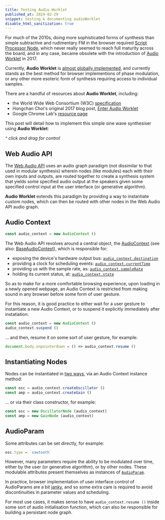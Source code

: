```yaml
---
title: Testing Audio Worklet
published_at: 2024-02-29
snippet: testing & documenting audioWorklet
disable_html_sanitization: true
---
```


For much of the 2010s, doing more sophisticated forms of synthesis than simple subtractive and rudimentary FM in the browser required [Script Processor Node](https://developer.mozilla.org/en-US/docs/Web/API/ScriptProcessorNode), which never really seemed to reach full maturity across the board, and in any case, became obsolete with the introduction of [Audio Worklet](https://developer.mozilla.org/en-US/docs/Web/API/AudioWorklet) in 2017.  

Currently, **Audio Worklet** is [almost globally implemented](https://caniuse.com/mdn-api_audioworklet), and currently stands as the best method for browser implementions of phase modulation, or any other more esoteric form of synthesis requiring access to individual samples.

There are a handful of resources about **Audio Worklet**, including:
- the World Wide Web Consortium (W3C) [specification](https://webaudio.github.io/web-audio-api/#AudioWorklet)
- Hongchan Choi's original 2017 blog post, [Enter Audio Worklet](https://developer.chrome.com/blog/audio-worklet)
- Google Chrome Lab's [resource page](https://googlechromelabs.github.io/web-audio-samples/audio-worklet/)

This post will detail how to implement this simple sine wave synthesiser using **Audio Worklet**:

<div id="ui"></div>

*^ click and drag for control*

## Web Audio API

The [Web Audio API](https://developer.mozilla.org/en-US/docs/Web/API/Web_Audio_API) uses an audio graph paradigm (not dissimilar to that used in modular synthesis) wherein nodes (like modules) each with their own inputs and outputs, are routed together to create a synthesis system that yields some specified audio output at the speakers given some specified control input at the user interface (or generative algorithm).

**Audio Worklet** extends this paradigm by providing a way to instantiate custom nodes, which can then be routed with other nodes in the Web Audio API audio graph.

## Audio Context

```js
const audio_context = new AudioContext ()
```

The Web Audio API revolves around a central object, the [AudioContext](https://developer.mozilla.org/en-US/docs/Web/API/AudioContext) (see also: [BaseAudioContext](https://developer.mozilla.org/en-US/docs/Web/API/BaseAudioContext)), which is responsible for: 
- exposing the device's hardware output bus: [`audio_context.destination`](https://developer.mozilla.org/en-US/docs/Web/API/BaseAudioContext/destination)
- providing a clock for scheduling events: [`audio_context.currentTime`](https://developer.mozilla.org/en-US/docs/Web/API/BaseAudioContext/currentTime)
- providing us with the sample rate, as: [`audio_context.sampleRate`](https://developer.mozilla.org/en-US/docs/Web/API/BaseAudioContext/sampleRate)
- holding its current status, at: [`audio_context.state`](https://developer.mozilla.org/en-US/docs/Web/API/BaseAudioContext/state)

So as to make for a more comfortable browsing experience, upon loading in a newly opened webpage, an Audio Context is restricted from making sound in any browser before some form of user gesture.

For this reason, it is good practice to either wait for a user gesture to instantiate a new Audio Context, or to suspend it explicitly immediately after instatiation:

```js
const audio_context = new AudioContext ()
audio_context.suspend ()
```
... and then, resume it on some sort of user gesture, for example:

```js
document.body.onpointerdown = () => audio_context.resume ()
```

## Instantiating Nodes

Nodes can be instantiated in [two ways](https://developer.mozilla.org/en-US/docs/Web/API/AudioNode#creating_an_audionode), via an Audio Context instance method:

```js
const osc = audio_context.createOscillator ()
const amp = audio_context.createGain ()
```

... or via their class constructor, for example:

```js
const osc = new OscillatorNode (audio_context)
const amp = new GainNode (audio_context)
```

## AudioParam

Some attributes can be set directly, for example:

```js 
osc.type = `sawtooth`
```

However, many parameters require the ability to be modulated over time, either by the user (or generative algorithm), or by other nodes.  These modulable attributes present themselves as instances of [`AudioParam`](https://developer.mozilla.org/en-US/docs/Web/API/AudioParam).

In practice, browser implementation of user interface control of AudioParams are a bit [janky](https://www.merriam-webster.com/dictionary/janky), and so some extra care is required to avoid discontinuities in parameter values and scheduling.



For most use cases, it makes sense to have `audio_context.resume ()` inside some sort of audio initialisation function, which can also be responsible for building a persistant node graph.




<script type="module">
   const ui_div  = document.getElementById ("ui")
   ui_div.width  = ui_div.parentNode.scrollWidth
   ui_div.style.height = `${ ui_div.width * 9 / 32 }px`
   ui_div.style.backgroundColor = `tomato`
   ui_div.style.textAlign       = 'center'
   ui_div.style.lineHeight      = ui_div.style.height
   ui_div.style.fontSize        = `${ ui_div.width / 20 }px`
   ui_div.style.fontWeight      = 'bold'
   ui_div.style.fontStyle       = 'italic'
   ui_div.style.color           = 'white'
   ui_div.style.userSelect      = 'none'
   ui_div.innerText = `CLICK TO INITIALISE AUDIO`

   const audio_context = new AudioContext ()
   audio_context.suspend ()

   const graph = {}
   let pointer_down = false
   let cool_down = false

   async function init_audio () {
      await audio_context.resume ()
      await audio_context.audioWorklet.addModule (`/test_worklet.js`)
      graph.sine = await new AudioWorkletNode (audio_context, `test_sine`, {
         processorOptions: {
            sample_rate: audio_context.sampleRate
         }
      })
      graph.sine.connect (audio_context.destination)
      graph.freq = await graph.sine.parameters.get (`freq`)
      graph.amp  = await graph.sine.parameters.get (`amp`)

      ui_div.style.backgroundColor = `limegreen`
      ui_div.innerText = `AUDIO CONTEXT IS ${ audio_context.state.toUpperCase () }`
   }

   function point_phase (e) {
      const { target: { 
         offsetLeft, offsetTop, offsetWidth, offsetHeight 
      } } = e

      const abs = {
         x: e.clientX ? e.clientX : e.touches[0].clientX,
         y: e.clientY ? e.clientY : e.touches[0].clientY
      }

      const x = (abs.x - offsetLeft) / offsetWidth
      const y = (abs.y - offsetTop)  / offsetHeight

      return { x, y }
   }

   ui_div.onpointerdown = async e => {
      if (audio_context.state != `running`) {
         await init_audio ()
      }

      ui_div.style.backgroundColor = `limegreen`

      const now = audio_context.currentTime

      graph.amp.setValueAtTime (graph.amp.value, now)
      graph.amp.linearRampToValueAtTime (0.2, now + 0.1)

      const f = 220 * (2 ** point_phase (e).x)

      graph.freq.cancelScheduledValues (now)
      graph.freq.setValueAtTime (graph.freq.value, now)
      graph.freq.exponentialRampToValueAtTime (f, now + 0.3)

      pointer_down = true
   }

   ui_div.onpointermove = e => {

      if (!pointer_down || cool_down) return

      const now = audio_context.currentTime
      const f = 220 * (2 ** point_phase (e).x)

      graph.freq.cancelScheduledValues (now)
      graph.freq.setValueAtTime (graph.freq.value, now)
      graph.freq.exponentialRampToValueAtTime (f, now + 0.1)

      cool_down = true
      setTimeout (() => {
         cool_down = false
      }, 100)
   }

   ui_div.onpointerup = e => {

      if (!graph.amp) {
         console.log (`delaying`)
         setTimeout (ui_div.onpointerup, 100, e)
         return
      }

      const now = audio_context.currentTime

      graph.amp.setValueAtTime (graph.amp.value, now)
      graph.amp.linearRampToValueAtTime (0, now + 0.3)

      graph.freq.cancelScheduledValues (now)
      graph.freq.setValueAtTime (graph.freq.value, now)
      graph.freq.exponentialRampToValueAtTime (16, now + 0.3)

      ui_div.style.backgroundColor = `tomato`

      pointer_down = false
   }

</script>

<br>

